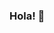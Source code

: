 ### Hola! 👋

<!--
**SuikaKawaii/SuikaKawaii** is a ✨ _special_ ✨ repository because its `README.md` (this file) appears on your GitHub profile.

~~~
Soy una persona enamorada de la programación, con muchas ganas de seguir aprendiendo y creando espacios (páginas) que conecte con las personas.<\n>
 Mi frase representativa es "Nunca es tarde", nunca es tarde para estudiar, para emprender y cumplir nuestros sueños.
~~~

- 🚀 Egresada de **Academia Geek** como Desarrolladora Frontend</li>
- 📚 Estudiante de Tecnólogo Análisis y Desarrollo de Software (ADSI) </li>
- ❗ Interesada en saber más de desarrollo Web Frontend y de AI</li>


### **Contacto**

- [LinkedIn](https://www.linkedin.com/in/laura-berrio-developer)
-[Twitter](https://twitter.com/LauraBe31799613)
